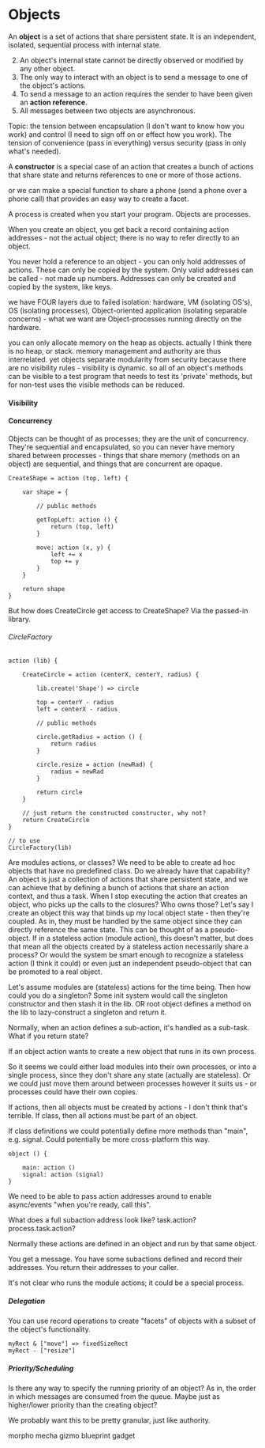 # Objects

An **object** is a set of actions that share persistent state. It is an independent, isolated, sequential process with internal state.

2. An object's internal state cannot be directly observed or modified by any other object.
3. The only way to interact with an object is to send a message to one of the object's actions.
3. To send a message to an action requires the sender to have been given an **action reference**.
1. All messages between two objects are asynchronous.


Topic: the tension between encapsulation (I don't want to know how you work) and control (I need to sign off on or effect how you work). The tension of convenience (pass in everything) versus security (pass in only what's needed).

A **constructor** is a special case of an action that creates a bunch of actions that share state and returns references to one or more of those actions.


or we can make a special function to share a phone (send a phone over a phone call) that provides an easy way to create a facet.

A process is created when you start your program.
Objects are processes.

When you create an object, you get back a record containing action addresses - not the actual object; there is no way to refer directly to an object.

You never hold a reference to an object - you can only hold addresses of actions. These can only be copied by the system. Only valid addresses can be called - not made up numbers. Addresses can only be created and copied by the system, like keys.


we have FOUR layers due to failed isolation: hardware, VM (isolating OS's), OS (isolating processes), Object-oriented application (isolating separable concerns) - what we want are Object-processes running directly on the hardware.

you can only allocate memory on the heap as objects. actually I think there is no heap, or stack. memory management and authority are thus interrelated. yet objects separate modularity from security because there are no visibility rules - visibility is dynamic. so all of an object's methods can be visible to a test program that needs to test its 'private' methods, but for non-test uses the visible methods can be reduced.

#### Visibility

#### Concurrency

Objects can be thought of as processes; they are the unit of concurrency. They're sequential and encapsulated, so you can never have memory shared between processes - things that share memory (methods on an object) are sequential, and things that are concurrent are opaque.

	CreateShape = action (top, left) {

		var shape = {
		
			// public methods
			
			getTopLeft: action () {
				return (top, left)
			}
		
			move: action (x, y) {
				left += x
				top += y
			}
		}
		
		return shape
	}
	
But how does CreateCircle get access to CreateShape? Via the passed-in library.
	
###### CircleFactory

	action (lib) {
	
		CreateCircle = action (centerX, centerY, radius) {
		
			lib.create('Shape') => circle
	
			top = centerY - radius
			left = centerX - radius
		
			// public methods
		
			circle.getRadius = action () {
				return radius
			}
		
			circle.resize = action (newRad) {
				radius = newRad
			}
		
			return circle
		}

		// just return the constructed constructor, why not?
		return CreateCircle
	}
	
	// to use
	CircleFactory(lib)


Are modules actions, or classes? We need to be able to create ad hoc objects that have no predefined class. Do we already have that capability? An object is just a collection of actions that share persistent state, and we can achieve that by defining a bunch of actions that share an action context, and thus a task. When I stop executing the action that creates an object, who picks up the calls to the closures? Who owns those? Let's say I create an object this way that binds up my local object state - then they're coupled. As in, they must be handled by the same object since they can directly reference the same state. This can be thought of as a pseudo-object. If in a stateless action (module action), this doesn't matter, but does that mean all the objects created by a stateless action necessarily share a process? Or would the system be smart enough to recognize a stateless action (I think it could) or even just an independent pseudo-object that can be promoted to a real object.

Let's assume modules are (stateless) actions for the time being. Then how could you do a singleton? Some init system would call the singleton constructor and then stash it in the lib. OR root object defines a method on the lib to lazy-construct a singleton and return it.

Normally, when an action defines a sub-action, it's handled as a sub-task. What if you return state?

If an object action wants to create a new object that runs in its own process.

So it seems we could either load modules into their own processes, or into a single process, since they don't share any state (actually are stateless). Or we could just move them around between processes however it suits us - or processes could have their own copies.


If actions, then all objects must be created by actions - I don't think that's terrible.
If class, then all actions must be part of an object.

If class definitions we could potentially define more methods than "main", e.g. signal. Could potentially be more cross-platform this way.

	object () {

		main: action ()
		signal: action (signal)
	}

We need to be able to pass action addresses around to enable async/events "when you're ready, call this".

What does a full subaction address look like? task.action? process.task.action?

Normally these actions are defined in an object and run by that same object.

You get a message. You have some subactions defined and record their addresses. You return their addresses to your caller.

It's not clear who runs the module actions; it could be a special process. 


##### Delegation

You can use record operations to create "facets" of objects with a subset of the object's functionality.

	myRect & ["move"] => fixedSizeRect
	myRect - ["resize"]


##### Priority/Scheduling

Is there any way to specify the running priority of an object? As in, the order in which messages are consumed from the queue. Maybe just as higher/lower priority than the creating object?

We probably want this to be pretty granular, just like authority.

morpho
mecha
gizmo
blueprint
gadget